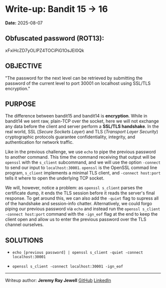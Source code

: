 # Write-up: Bandit 15 → 16  
**Date:** 2025-08-07  

## Obfuscated password (ROT13): 

xFxiHcZD7yOLlPZ4TOCiPiG1OsJEl0Qk

## OBJECTIVE
	
"The password for the next level can be retrieved by submitting the password of the current level to port 30001 on localhost using SSL/TLS encryption."

## PURPOSE

The difference between bandit15 and bandit14 is **encryption**. While in bandit14 we sent raw, plain-TCP over the socket, here we will not exchange any data before the client and server perform a **SSL/TLS handshake**. In the real world, SSL (*Secure Sockets Layer*) and TLS (*Transport Layer Security*) cryptographic protocols guarantee confidentiality, integrity, and authentication for network traffic.

Like in the previous challenge, we use `echo` to pipe the previous password to another command. This time the command receiving that output will be `openssl` with the `s_client` subcommand, and we will use the option `-connect` to send our input to `localhost:30001`. `openssl` is the OpenSSL commad line program, `s_client` implements a minimal TLS client, and `-connect host:port` tells it where to open the underlying TCP socket.

We will, however, notice a problem: as `openssl s_client` parses the certificate dump, it ends the TLS session before it reads the server's final response. To get around this, we can also add the `-quiet` flag to supress all of the handshake and session-info chatter. Alternatively, we could forgo piping our previous password via `echo` and instead run the `openssl s_client -connect host:port` command with the `-ign_eof` flag at the end to keep the client open and allow us to enter the previous password over the TLS channel ourselves.

## SOLUTIONS
	
- `echo [previous password] | openssl s_client -quiet -connect localhost:30001`

- `openssl s_client -connect localhost:30001 -ign_eof`

___

Writeup author: **Jeremy Ray Jewell**
[GitHub](https://github.com/jeremyrayjewell)
[LinkedIn](https://www.linkedin.com/in/jeremyrayjewell)
